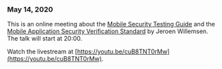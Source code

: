 ### May 14, 2020

This is an online meeting about the [Mobile Security Testing Guide](https://owasp.org/www-project-mobile-security-testing-guide/) and the [Mobile Application Security Verification Standard](https://owasp.org/www-project-mobile-security-testing-guide/#mobile-app-security-requirements-and-verification) by Jeroen Willemsen.  
The talk will start at 20:00.

Watch the livestream at [https://youtu.be/cuB8TNT0rMw](https://youtu.be/cuB8TNT0rMw).
